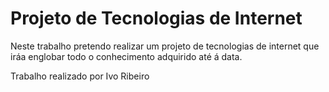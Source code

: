 # Projeto de Tecnologias de Internet

Neste trabalho pretendo realizar um projeto de tecnologias de internet que iráa englobar todo o conhecimento adquirido até á data.

Trabalho realizado por Ivo Ribeiro
